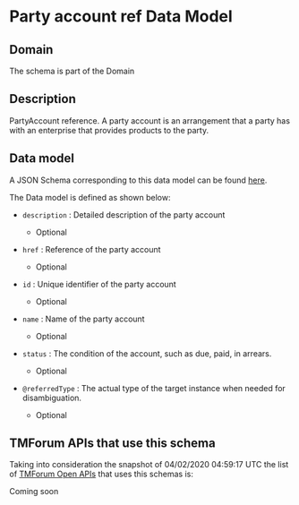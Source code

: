 # Party account ref Data Model

## Domain

The  schema is part of the  Domain

## Description

PartyAccount reference. A party account is an arrangement that a party has with an enterprise that provides products to the party.

## Data model

A JSON Schema corresponding to this data model can be found
[here](https://github.com/tmforum-rand/schemas/blob/candidates/EngagedParty/PartyAccountRef.schema.json).

The Data model is defined as shown below:

- `description` : Detailed description of the party account

  - Optional


- `href` : Reference of the party account

  - Optional


- `id` : Unique identifier of the party account

  - Optional


- `name` : Name of the party account

  - Optional


- `status` : The condition of the account, such as due, paid, in arrears.

  - Optional


- `@referredType` : The actual type of the target instance when needed for disambiguation.

  - Optional






## TMForum APIs that use this schema

Taking into consideration the snapshot of 04/02/2020 04:59:17 UTC the list of [TMForum Open APIs](https://www.tmforum.org/open-apis/) that uses this schemas is:

Coming soon